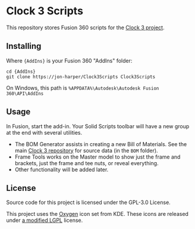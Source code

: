 # Clock 3 Scripts

This repository stores Fusion 360 scripts for the [Clock 3 project](https://github.com/jon-harper/clock-3).

## Installing

Where `{AddIns}` is your Fusion 360 "AddIns" folder:

```
cd {AddIns}
git clone https://jon-harper/Clock3Scripts Clock3Scripts
```

On Windows, this path is `%APPDATA%\Autodesk\Autodesk Fusion 360\API\AddIns`

## Usage

In Fusion, start the add-in. Your Solid Scripts toolbar will have a new group at the end with several utilities.

- The BOM Generator assists in creating a new Bill of Materials. See the main [Clock 3 repository](https://github.com/jon-harper/clock-3) for source data (in the `BOM` folder).
- Frame Tools works on the Master model to show just the frame and brackets, just the frame and tee nuts, or reveal everything.
- Other functionality will be added later.

## License

Source code for this project is licensed under the GPL-3.0 License.

This project uses the [Oxygen](https://github.com/KDE/oxygen-icons) icon set from KDE. These icons are released under [a modified LGPL](https://github.com/KDE/oxygen-icons/blob/master/COPYING) license.